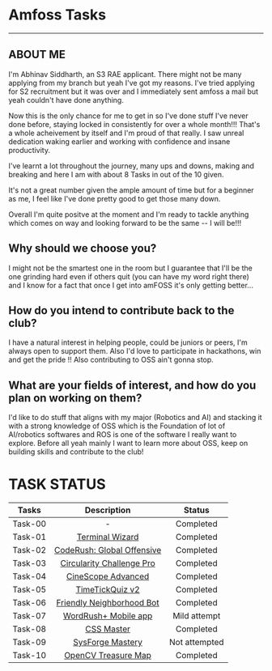 # Amfoss Tasks
---
## ABOUT ME

I'm Abhinav Siddharth, an S3 RAE applicant. There might not be many applying from my branch but yeah I've got my reasons. I've tried applying for S2 recruitment but it was over and I immediately sent amfoss a mail but yeah couldn't have done anything.

Now this is the only chance for me to get in so I've done stuff I've never done before, staying locked in consistently for over a whole month!!! That's a whole acheivement by itself and I'm proud of that really. I saw unreal dedication waking earlier and working with confidence and insane productivity. 

I've learnt a lot throughout the journey, many ups and downs, making and breaking and here I am with about 8 Tasks in out of the 10 given.

It's not a great number given the ample amount of time but for a beginner as me, I feel like I've done pretty good to get those many down.

Overall I'm quite positve at the moment and I'm ready to tackle anything which comes on way and looking forward to be the same -- I will be!!!


## **Why should we choose you?**

I might not be the smartest one in the room but I guarantee that I'll be the one grinding hard even if others quit (you can have my word right there) and I know for a fact that once I get into amFOSS it's only getting better...

## **How do you intend to contribute back to the club?**

I have a natural interest in helping people, could be juniors or peers, I'm always open to support them. Also I'd love to participate in hackathons, win and get the pride !! Also contributing to OSS ain't gonna stop.

## **What are your fields of interest, and how do you plan on working on them?**

I'd like to do stuff that aligns with my major (Robotics and AI) and stacking it with a strong knowledge of OSS which is the Foundation of lot of AI/robotics softwares and ROS is one of the software I really want to explore. Before all yeah mainly I want to learn more about OSS, keep on building skills and contribute to the club!

# TASK STATUS
| Tasks | Description | Status |
| :-:       | :-:         | :-:    |
| Task-00   | - | Completed |
| Task-01   | [Terminal Wizard](https://github.com/Abhinav-Siddharth/amfoss-tasks/tree/main/Task-01) | Completed |
| Task-02   | [CodeRush: Global Offensive](https://github.com/Abhinav-Siddharth/amfoss-tasks/tree/main/Task-02) | Completed |
| Task-03   | [Circularity Challenge Pro](https://github.com/Abhinav-Siddharth/amfoss-tasks/tree/main/Task-03) | Completed |
| Task-04   | [CineScope Advanced](https://github.com/Abhinav-Siddharth/amfoss-tasks/tree/main/Task-04)  | Completed |
| Task-05   | [TimeTickQuiz v2](https://github.com/Abhinav-Siddharth/amfoss-tasks/tree/main/Task-05) | Completed |
| Task-06   | [Friendly Neighborhood Bot](https://github.com/Abhinav-Siddharth/amfoss-tasks/tree/main/Task-06) | Completed |
| Task-07   | [WordRush+ Mobile app](https://github.com/Abhinav-Siddharth/amfoss-tasks/tree/main/Task-07) | Mild attempt |
| Task-08   | [CSS Master](https://github.com/Abhinav-Siddharth/amfoss-tasks/tree/main/Task-08) | Completed |
| Task-09   | [SysForge Mastery](https://github.com/Abhinav-Siddharth/amfoss-tasks/tree/main/Task-09)| Not attempted |
| Task-10   | [OpenCV Treasure Map](https://github.com/Abhinav-Siddharth/amfoss-tasks/tree/main/Task-10)| Completed |
